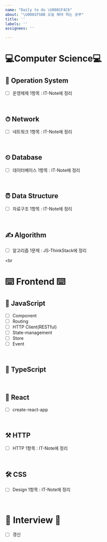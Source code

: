 ```yaml
---
name: "Daily to do \U0001F4C6"
about: "\U0001F58B 오늘 해야 하는 공부"
title: ''
labels: ''
assignees: ''

---
```


# 💻Computer Science💻
## 🧭 Operation System
- [ ] 운영체제 1항목 : IT-Note에 정리

<br>

## ⏱ Network
- [ ] 네트워크 1항목 : IT-Note에 정리

<br>

## ⏲ Database
- [ ] 데이터베이스 1항목 : IT-Note에 정리

<br>

## ⏰ Data Structure
- [ ] 자료구조 1항목 : IT-Note에 정리

<br>

## ✍️ Algorithm
- [ ] 알고리즘 1문제 : JS-ThinkStack에 정리

<br

# ⌨️ Frontend ⌨️

## 🔧 JavaScript
- [ ] Component
- [ ] Routing
- [ ] HTTP Client(RESTful)
- [ ] State-management
- [ ] Store
- [ ] Event

<br>

## 🦿 TypeScript
    
<br>

## 🔨 React
- [ ] create-react-app

<br>

## ⚒ HTTP
- [ ] HTTP 1항목 : IT-Note에 정리

<br>

## 🛠 CSS
- [ ] Design 1항목 : IT-Note에 정리

<br>

# 💭 Interview 💭
- [ ] 갱신

<br>
